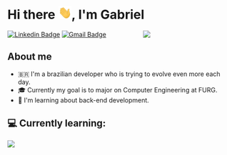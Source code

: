 <!--introduction-->
<h1> Hi there <img src="https://raw.githubusercontent.com/ABSphreak/ABSphreak/master/gifs/Hi.gif" width="30px">, I'm Gabriel</h1>

<img align='right' src='https://user-images.githubusercontent.com/5713670/87202985-820dcb80-c2b6-11ea-9f56-7ec461c497c3.gif' width='200"'>

<!--social media-->
[![Linkedin Badge](https://img.shields.io/badge/-gabrielsenna-blue?style=flat-square&logo=Linkedin&logoColor=white&link=https://www.linkedin.com/in/gabrielsenna-dev/)](https://www.linkedin.com/in/gabrielsenna-dev/) 
[![Gmail Badge](https://img.shields.io/badge/-gabrielsenna.ctt@gmail.com-c14438?style=flat-square&logo=Gmail&logoColor=white&link=mailto:gabrielsnn.ctt@gmail.com)](mailto:gabrielsenna.ctt@gmail.com)

## About me
- 🇧🇷   I'm a brazilian developer who is trying to evolve even more each day.
- 🎓 Currently my goal is to major on Computer Engineering at FURG.
- 🌱 I'm learning about back-end development.

## 💻 Currently learning:
<div>
  <img src="https://img.shields.io/badge/Python-FFD43B?style=for-the-badge&logo=python&logoColor=blue">
</div>

